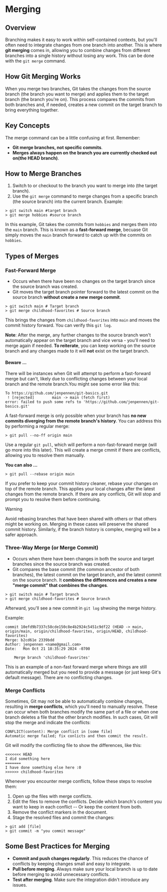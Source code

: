 # Merging

## Overview

Branching makes it easy to work within self-contained contexts, but you'll often need to integrate changes from one branch into another. This is where **git merging** comes in, allowing you to combine changes from different branches into a single history without losing any work. This can be done with the `git merge` command.

## How Git Merging Works

When you merge two branches, Git takes the changes from the source branch (the branch you want to merge) and applies them to the target branch (the branch you're on). This process compares the commits from both branches and, if needed, creates a new commit on the target branch to bring everything together.

## Key Concepts

The merge command can be a little confusing at first. Remember:

- **Git merge branches, not specific commits**.
- **Merges always happen on the branch you are currently checked out on(the HEAD branch)**.

## How to Merge Branches

1. Switch to or checkout to the branch you want to merge into (the target branch).
2. Use the `git merge` command to merge changes from a specific branch (the source branch) into the current branch.
   Example:

```
> git switch main #target branch
> git merge hobbies #source branch
```

In this example, Git takes the commits from `hobbies` and merges them into the `main` branch. This is known as a **fast-forward merge**, becuase Git simply moves the `main` branch forward to catch up with the commits on `hobbies`.

## Types of Merges

### Fast-Forward Merge

- Occurs when there have been no changes on the target branch since the source branch was created.
- Git moves the target branch pointer forward to the latest commit on the source branch **without create a new merge commit**.

```
> git switch main # Target branch
> git merge childhood-favorites # Source branch
```

This brings the changes from `childhood-favorites` into `main` and moves the commit history forward. You can verify this `git log`.

**Note**: After the merge, any further changes to the source branch won't automatically appear on the target branch and vice versa - you'll need to merge again if needed. **To reiterate**, you can keep working on the source branch and any changes made to it will **not** exist on the target branch.

#### Beware ...

There will be instances when Git will attempt to perform a fast-forward merge but can't, likely due to conflicting changes between your local branch and the remote branch.You might see some error like this:

```
To https://github.com/jenpennen/git-basics.git
 ! [rejected]        main -> main (fetch first)
error: failed to push some refs to 'https://github.com/jenpennen/git-basics.git'
```

A fast-forward merge is only possible when your branch has **no new commits diverging from the remote branch's history**. You can address this by performing a regular merge:

```
> git pull --no-ff origin main
```

Use a regular `git pull`, which will perform a non-fast-forward merge (will go more into this later). This will create a merge cmmit if there are conflicts, allowing you to resolve them manually.

**You can also ...**

```
> git pull --rebase origin main
```

If you prefer to keep your commit history cleaner, rebase your changes on top of the remote branch. This applies your local changes after the latest changes from the remote branch. If there are any conflicts, Git will stop and prompt you to resolve them before continuing.

> [!Warning]
> Avoid rebasing branches that have been shared with others or that others might be working on. Merging in these cases will preserve the shared commit history. Similarly, if the branch history is complex, merging will be a safer approach.

### Three-Way Merge (or Merge Commit)

- Occurs when there have been changes in both the source and target branches since the source branch was created.
- Git compares the base commit (the common ancestor of both branches), the latest commit on the target branch, and the latest commit on the source branch. It **combines the differences and creates a new "merge commit" that combines the changes**.

```
> git switch main # Target branch
> git merge childhood-favorites # Source branch
```

Afterward, you'll see a new commit in `git log` shwoing the merge history.

Example:

```
commit 10efd9b7337c58cde150c8e4b2924c5451c9df22 (HEAD -> main, origin/main, origin/childhood-favorites, origin/HEAD, childhood-favorites)
Merge: b2cd61e 2339bdd
Author: jenpennen <name@gmail.com>
Date:   Mon Oct 21 18:35:29 2024 -0700

    Merge branch 'childhood-favorites'
```

This is an example of a non-fast forward merge where things are still automatically merged but you need to provide a message (or just keep Git's default message). There are no conflicting changes.

### Merge Conflicts

Sometimes, Git may not be able to automatically combine changes, resulting in **merge conflicts**, which you'll need to manually resolve. These can occur when both branches modify the same part of a file or when one branch deletes a file that the other branch modifies. In such cases, Git will stop the merge and indicate the conflicts:

```
CONFLICT(content): Merge conflict in [some file]
Automatic merge failed; fix conlicts and then commit the result.
```

Git will modify the conflicting file to show the differences, like this:

```
<<<<<<< HEAD
I did something here
=======
I have done something else here :0
>>>>>> childhood-favorites
```

Whenever you encounter merge conflicts, follow these steps to resolve them:

1. Open up the files with merge conflicts.
2. Edit the files to remove the conflicts. Decide which branch's content you want to keep in each conflict -- Or keep the content from both.
3. Remove the conflict markers in the document.
4. Stage the resolved files and commit the changes:

```
> git add [file]
> git commit -m "you commit message"
```

## Some Best Practices for Merging

- **Commit and push changes regularly**. This reduces the chance of conflicts by keeping changes small and easy to integrate.
- **Pull before merging**. Always make sure your local branch is up to date before merging to avoid unnecessary conflicts.
- **Test after merging**. Make sure the integration didn't introduce any issues.
